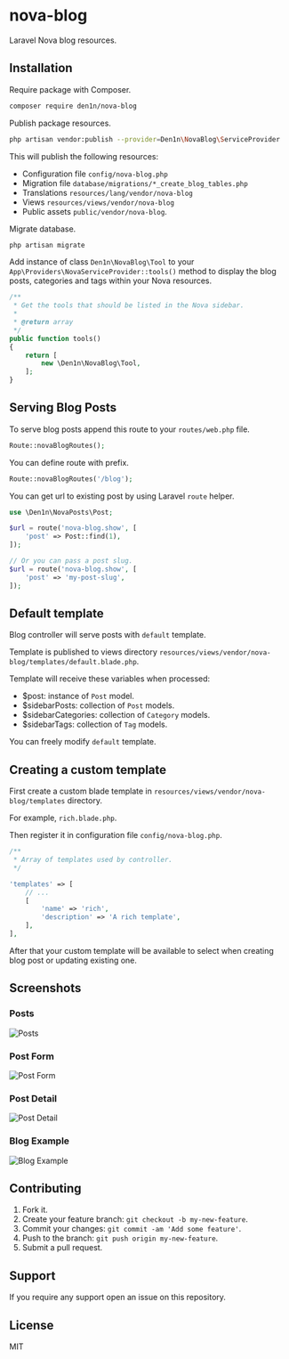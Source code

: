 # nova-blog

Laravel Nova blog resources.

## Installation

Require package with Composer.

```sh
composer require den1n/nova-blog
```

Publish package resources.

```sh
php artisan vendor:publish --provider=Den1n\NovaBlog\ServiceProvider
```

This will publish the following resources:

* Configuration file `config/nova-blog.php`
* Migration file `database/migrations/*_create_blog_tables.php`
* Translations `resources/lang/vendor/nova-blog`
* Views `resources/views/vendor/nova-blog`
* Public assets `public/vendor/nova-blog`.

Migrate database.

```sh
php artisan migrate
```

Add instance of class `Den1n\NovaBlog\Tool` to your `App\Providers\NovaServiceProvider::tools()` method to display the blog posts, categories and tags within your Nova resources.

```php
/**
 * Get the tools that should be listed in the Nova sidebar.
 *
 * @return array
 */
public function tools()
{
    return [
        new \Den1n\NovaBlog\Tool,
    ];
}
```

## Serving Blog Posts

To serve blog posts append this route to your `routes/web.php` file.

```php
Route::novaBlogRoutes();
```

You can define route with prefix.

```php
Route::novaBlogRoutes('/blog');
```

You can get url to existing post by using Laravel `route` helper.

```php
use \Den1n\NovaPosts\Post;

$url = route('nova-blog.show', [
    'post' => Post::find(1),
]);

// Or you can pass a post slug.
$url = route('nova-blog.show', [
    'post' => 'my-post-slug',
]);
```

## Default template

Blog controller will serve posts with `default` template.

Template is published to views directory `resources/views/vendor/nova-blog/templates/default.blade.php`.

Template will receive these variables when processed:

* $post: instance of `Post` model.
* $sidebarPosts: collection of `Post` models.
* $sidebarCategories: collection of `Category` models.
* $sidebarTags: collection of `Tag` models.

You can freely modify `default` template.

## Creating a custom template

First create a custom blade template in `resources/views/vendor/nova-blog/templates` directory.

For example, `rich.blade.php`.

Then register it in configuration file `config/nova-blog.php`.

```php
/**
 * Array of templates used by controller.
 */

'templates' => [
    // ...
    [
        'name' => 'rich',
        'description' => 'A rich template',
    ],
],
```

After that your custom template will be available to select when creating blog post or updating existing one.

## Screenshots

### Posts

![Posts](https://raw.githubusercontent.com/den1n/nova-blog/master/screens/posts.png)

### Post Form

![Post Form](https://raw.githubusercontent.com/den1n/nova-blog/master/screens/post-form.png)

### Post Detail

![Post Detail](https://raw.githubusercontent.com/den1n/nova-blog/master/screens/post-detail.png)

### Blog Example

![Blog Example](https://raw.githubusercontent.com/den1n/nova-blog/master/screens/blog.png)

## Contributing

1. Fork it.
2. Create your feature branch: `git checkout -b my-new-feature`.
3. Commit your changes: `git commit -am 'Add some feature'`.
4. Push to the branch: `git push origin my-new-feature`.
5. Submit a pull request.

## Support

If you require any support open an issue on this repository.

## License

MIT
